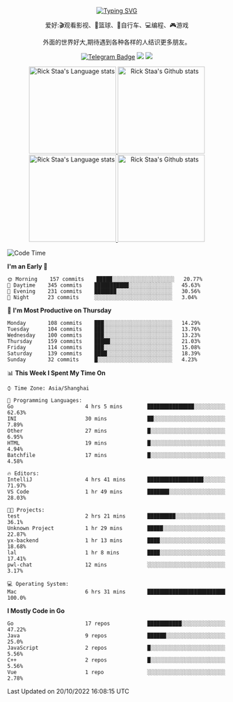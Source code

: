 <div align="center"> 

[![Typing SVG](https://readme-typing-svg.herokuapp.com?size=25&duration=2500&color=eeeeee&vCenter=true&width=200&height=40&lines=Hi+there+%F0%9F%91%8B%F0%9F%8F%BB;I'm+DanBai)](https://git.io/typing-svg)

爱好:🎬观看影视、🏀篮球、🚴自行车、💻编程、🎮游戏

外面的世界好大,期待遇到各种各样的人结识更多朋友。

[![Telegram Badge](https://img.shields.io/badge/-Telegram-blue?style=flat&logo=Telegram&logoColor=white)](https://t.me/danbai9420) 
[![](https://img.shields.io/badge/-Blog-brightgreen?style=flat&logo=Blogger&logoColor=white)](https://p00q.cn)
[![](https://img.shields.io/badge/-Email-red?style=flat&logo=Mail.Ru&logoColor=white)](mailto:danbai@88.com)
</div>

<!-- Light Mode -->
<div align="center"> 
<a href="https://github.com/anuraghazra/github-readme-stats#gh-light-mode-only">
<img height=200 src="https://github-readme-stats-git-master-rstaa-rickstaa.vercel.app/api/top-langs/?username=danbai225&layout=compact&langs_count=10&hide_border=1&role=OWNER,COLLABORATOR#gh-light-mode-only" alt="Rick Staa's Language stats" />
</a>
<a href="https://github.com/anuraghazra/github-readme-stats#gh-light-mode-only">
<img height=200 src="https://github-readme-stats-git-master-rstaa-rickstaa.vercel.app/api?username=danbai225&show_icons=true&count_private=true&line_height=28&hide_border=1&include_all_commits=true&card_width=450&role=OWNER,COLLABORATOR&exclude_repo=github-readme-stats#gh-light-mode-only" alt="Rick Staa's Github stats" />
</a>
</div>

<!-- Dark Mode -->
<div align="center"> 
<a href="https://github.com/anuraghazra/github-readme-stats#gh-dark-mode-only">
<img height=200 src="https://github-readme-stats-git-master-rstaa-rickstaa.vercel.app/api/top-langs/?username=danbai225&layout=compact&langs_count=10&hide_border=1&role=OWNER,COLLABORATOR&theme=github_dark#gh-dark-mode-only" alt="Rick Staa's Language stats" />
</a>
<a href="https://github.com/anuraghazra/github-readme-stats#gh-dark-mode-only">
<img height=200 src="https://github-readme-stats-git-master-rstaa-rickstaa.vercel.app/api?username=danbai225&show_icons=true&count_private=true&line_height=28&hide_border=1&include_all_commits=true&card_width=450&role=OWNER,COLLABORATOR&exclude_repo=github-readme-stats&theme=github_dark#gh-dark-mode-only" alt="Rick Staa's Github stats" />
</a>
</div>

<!--START_SECTION:waka-->
![Code Time](http://img.shields.io/badge/Code%20Time-96%20hrs%2039%20mins-blue)

**I'm an Early 🐤** 

```text
🌞 Morning    157 commits    █████░░░░░░░░░░░░░░░░░░░░   20.77% 
🌆 Daytime    345 commits    ███████████░░░░░░░░░░░░░░   45.63% 
🌃 Evening    231 commits    ███████░░░░░░░░░░░░░░░░░░   30.56% 
🌙 Night      23 commits     ░░░░░░░░░░░░░░░░░░░░░░░░░   3.04%

```
📅 **I'm Most Productive on Thursday** 

```text
Monday       108 commits    ███░░░░░░░░░░░░░░░░░░░░░░   14.29% 
Tuesday      104 commits    ███░░░░░░░░░░░░░░░░░░░░░░   13.76% 
Wednesday    100 commits    ███░░░░░░░░░░░░░░░░░░░░░░   13.23% 
Thursday     159 commits    █████░░░░░░░░░░░░░░░░░░░░   21.03% 
Friday       114 commits    ███░░░░░░░░░░░░░░░░░░░░░░   15.08% 
Saturday     139 commits    ████░░░░░░░░░░░░░░░░░░░░░   18.39% 
Sunday       32 commits     █░░░░░░░░░░░░░░░░░░░░░░░░   4.23%

```


📊 **This Week I Spent My Time On** 

```text
⌚︎ Time Zone: Asia/Shanghai

💬 Programming Languages: 
Go                       4 hrs 5 mins        ███████████████░░░░░░░░░░   62.63% 
INI                      30 mins             ██░░░░░░░░░░░░░░░░░░░░░░░   7.89% 
Other                    27 mins             █░░░░░░░░░░░░░░░░░░░░░░░░   6.95% 
HTML                     19 mins             █░░░░░░░░░░░░░░░░░░░░░░░░   4.94% 
Batchfile                17 mins             █░░░░░░░░░░░░░░░░░░░░░░░░   4.58%

🔥 Editors: 
IntelliJ                 4 hrs 41 mins       ██████████████████░░░░░░░   71.97% 
VS Code                  1 hr 49 mins        ███████░░░░░░░░░░░░░░░░░░   28.03%

🐱‍💻 Projects: 
test                     2 hrs 21 mins       █████████░░░░░░░░░░░░░░░░   36.1% 
Unknown Project          1 hr 29 mins        █████░░░░░░░░░░░░░░░░░░░░   22.87% 
yx-backend               1 hr 13 mins        ████░░░░░░░░░░░░░░░░░░░░░   18.68% 
lal                      1 hr 8 mins         ████░░░░░░░░░░░░░░░░░░░░░   17.41% 
pwl-chat                 12 mins             ░░░░░░░░░░░░░░░░░░░░░░░░░   3.17%

💻 Operating System: 
Mac                      6 hrs 31 mins       █████████████████████████   100.0%

```

**I Mostly Code in Go** 

```text
Go                       17 repos            ███████████░░░░░░░░░░░░░░   47.22% 
Java                     9 repos             ██████░░░░░░░░░░░░░░░░░░░   25.0% 
JavaScript               2 repos             █░░░░░░░░░░░░░░░░░░░░░░░░   5.56% 
C++                      2 repos             █░░░░░░░░░░░░░░░░░░░░░░░░   5.56% 
Vue                      1 repo              ░░░░░░░░░░░░░░░░░░░░░░░░░   2.78%

```



 Last Updated on 20/10/2022 16:08:15 UTC
<!--END_SECTION:waka-->
